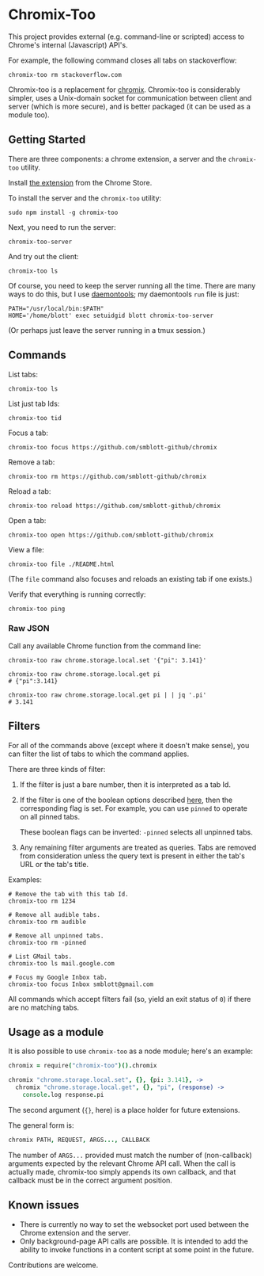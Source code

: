 # Chromix-Too

This project provides external (e.g. command-line or scripted) access to Chrome's internal (Javascript) API's.

For example, the following command closes all tabs on stackoverflow:

    chromix-too rm stackoverflow.com

Chromix-too is a replacement for
[chromix](https://github.com/smblott-github/chromix).  Chromix-too is
considerably simpler, uses a Unix-domain socket for communication between
client and server (which is more secure), and is better packaged (it can be used as a module too).

## Getting Started

There are three components: a chrome extension, a server and the `chromix-too` utility.

Install [the extension](https://chrome.google.com/webstore/detail/chromix-too/ppapdfccnamacakfkpfmpfnefpeajboj) from the Chrome Store.

To install the server and the `chromix-too` utility:

```shell
sudo npm install -g chromix-too
```

Next, you need to run the server:

```shell
chromix-too-server
```

And try out the client:

```shell
chromix-too ls
```

Of course, you need to keep the server running all the time.  There are many ways to do this, but I use [daemontools](https://cr.yp.to/daemontools.html);  my daemontools `run` file is just:

```shell
PATH="/usr/local/bin:$PATH"
HOME='/home/blott' exec setuidgid blott chromix-too-server
```

(Or perhaps just leave the server running in a tmux session.)

## Commands

List tabs:

```shell
chromix-too ls
```

List just tab Ids:

```shell
chromix-too tid
```

Focus a tab:

```shell
chromix-too focus https://github.com/smblott-github/chromix
```

Remove a tab:

```shell
chromix-too rm https://github.com/smblott-github/chromix
```

Reload a tab:

```shell
chromix-too reload https://github.com/smblott-github/chromix
```

Open a tab:

```shell
chromix-too open https://github.com/smblott-github/chromix
```

View a file:

```shell
chromix-too file ./README.html
```

(The `file` command also focuses and reloads an existing tab if one exists.)

Verify that everything is running correctly:

```shell
chromix-too ping
```

### Raw JSON

Call any available Chrome function from the command line:

```shell
chromix-too raw chrome.storage.local.set '{"pi": 3.141}'

chromix-too raw chrome.storage.local.get pi
# {"pi":3.141}

chromix-too raw chrome.storage.local.get pi | | jq '.pi'
# 3.141
```

## Filters

For all of the commands above (except where it doesn't make sense), you can
filter the list of tabs to which the command applies.

There are three kinds of filter:

1. If the filter is just a bare number, then it is interpreted as a tab Id.

2. If the filter is one of the boolean options described
   [here](https://developer.chrome.com/extensions/tabs#method-query), then the
   corresponding flag is set.  For example, you can use `pinned` to operate on all pinned tabs.

    These boolean flags can be inverted: `-pinned` selects all unpinned tabs.

3. Any remaining filter arguments are treated as queries.  Tabs are removed
   from consideration unless the query text is present in either the tab's URL
   or the tab's title.

Examples:

```shell
# Remove the tab with this tab Id.
chromix-too rm 1234

# Remove all audible tabs.
chromix-too rm audible

# Remove all unpinned tabs.
chromix-too rm -pinned

# List GMail tabs.
chromix-too ls mail.google.com

# Focus my Google Inbox tab.
chromix-too focus Inbox smblott@gmail.com
```

All commands which accept filters fail (so, yield an exit status of `0`) if there are no matching tabs.

## Usage as a module

It is also possible to use `chromix-too` as a node module; here's an example:

```Coffeescript
chromix = require("chromix-too")().chromix

chromix "chrome.storage.local.set", {}, {pi: 3.141}, ->
  chromix "chrome.storage.local.get", {}, "pi", (response) ->
    console.log response.pi
```

The second argument (`{}`, here) is a place holder for future extensions.

The general form is:

```Coffeescript
chromix PATH, REQUEST, ARGS..., CALLBACK
```

The number of `ARGS...` provided must match the number of (non-callback) arguments expected by the relevant
Chrome API call.  When the call is actually made, chromix-too simply
appends its own callback, and that callback must be in the correct argument position.

## Known issues

- There is currently no way to set the websocket port used between the Chrome extension and the server.
- Only background-page API calls are possible.  It is intended to add the ability to invoke functions in a content script at some point in the future.

Contributions are welcome.
